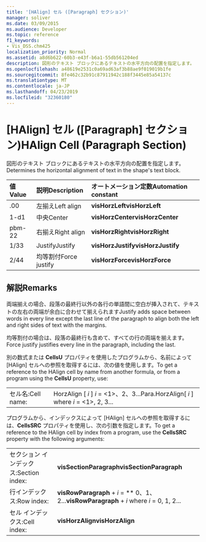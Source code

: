 ```yaml
---
title: '[HAlign] セル ([Paragraph] セクション)'
manager: soliver
ms.date: 03/09/2015
ms.audience: Developer
ms.topic: reference
f1_keywords:
- Vis_DSS.chm425
localization_priority: Normal
ms.assetid: a8d6b622-60b3-e43f-b6a1-55db561204ed
description: 図形のテキスト ブロックにあるテキストの水平方向の配置を指定します。
ms.openlocfilehash: a48619e2531c0a69ad63af3b88ae9f019019b1fe
ms.sourcegitcommit: 8fe462c32b91c87911942c188f3445e85a54137c
ms.translationtype: MT
ms.contentlocale: ja-JP
ms.lasthandoff: 04/23/2019
ms.locfileid: "32360180"
---
```

# <a name="halign-cell-paragraph-section"></a><span data-ttu-id="b48ab-103">[HAlign] セル ([Paragraph] セクション)</span><span class="sxs-lookup"><span data-stu-id="b48ab-103">HAlign Cell (Paragraph Section)</span></span>

<span data-ttu-id="b48ab-104">図形のテキスト ブロックにあるテキストの水平方向の配置を指定します。</span><span class="sxs-lookup"><span data-stu-id="b48ab-104">Determines the horizontal alignment of text in the shape's text block.</span></span>
  
|<span data-ttu-id="b48ab-105">**値**</span><span class="sxs-lookup"><span data-stu-id="b48ab-105">**Value**</span></span>|<span data-ttu-id="b48ab-106">**説明**</span><span class="sxs-lookup"><span data-stu-id="b48ab-106">**Description**</span></span>|<span data-ttu-id="b48ab-107">**オートメーション定数**</span><span class="sxs-lookup"><span data-stu-id="b48ab-107">**Automation constant**</span></span>|
|:-----|:-----|:-----|
| <span data-ttu-id="b48ab-108">.0</span><span class="sxs-lookup"><span data-stu-id="b48ab-108">0</span></span>  <br/> | <span data-ttu-id="b48ab-109">左揃え</span><span class="sxs-lookup"><span data-stu-id="b48ab-109">Left align</span></span>  <br/> |<span data-ttu-id="b48ab-110">**visHorzLeft**</span><span class="sxs-lookup"><span data-stu-id="b48ab-110">**visHorzLeft**</span></span> <br/> |
| <span data-ttu-id="b48ab-111">1-d</span><span class="sxs-lookup"><span data-stu-id="b48ab-111">1</span></span>  <br/> | <span data-ttu-id="b48ab-112">中央</span><span class="sxs-lookup"><span data-stu-id="b48ab-112">Center</span></span>  <br/> |<span data-ttu-id="b48ab-113">**visHorzCenter**</span><span class="sxs-lookup"><span data-stu-id="b48ab-113">**visHorzCenter**</span></span> <br/> |
| <span data-ttu-id="b48ab-114">pbm-2</span><span class="sxs-lookup"><span data-stu-id="b48ab-114">2</span></span>  <br/> | <span data-ttu-id="b48ab-115">右揃え</span><span class="sxs-lookup"><span data-stu-id="b48ab-115">Right align</span></span>  <br/> |<span data-ttu-id="b48ab-116">**visHorzRight**</span><span class="sxs-lookup"><span data-stu-id="b48ab-116">**visHorzRight**</span></span> <br/> |
| <span data-ttu-id="b48ab-117">1/3</span><span class="sxs-lookup"><span data-stu-id="b48ab-117">3</span></span>  <br/> | <span data-ttu-id="b48ab-118">Justify</span><span class="sxs-lookup"><span data-stu-id="b48ab-118">Justify</span></span>  <br/> |<span data-ttu-id="b48ab-119">**visHorzJustify**</span><span class="sxs-lookup"><span data-stu-id="b48ab-119">**visHorzJustify**</span></span> <br/> |
| <span data-ttu-id="b48ab-120">2/4</span><span class="sxs-lookup"><span data-stu-id="b48ab-120">4</span></span>  <br/> | <span data-ttu-id="b48ab-121">均等割付</span><span class="sxs-lookup"><span data-stu-id="b48ab-121">Force justify</span></span>  <br/> |<span data-ttu-id="b48ab-122">**visHorzForce**</span><span class="sxs-lookup"><span data-stu-id="b48ab-122">**visHorzForce**</span></span> <br/> |
   
## <a name="remarks"></a><span data-ttu-id="b48ab-123">解説</span><span class="sxs-lookup"><span data-stu-id="b48ab-123">Remarks</span></span>

<span data-ttu-id="b48ab-124">両端揃えの場合、段落の最終行以外の各行の単語間に空白が挿入されて、テキストの左右の両端が余白に合わせて揃えられます</span><span class="sxs-lookup"><span data-stu-id="b48ab-124">Justify adds space between words in every line except the last line of the paragraph to align both the left and right sides of text with the margins.</span></span>
  
<span data-ttu-id="b48ab-125">均等割付の場合は、段落の最終行も含めて、すべての行の両端を揃えます。</span><span class="sxs-lookup"><span data-stu-id="b48ab-125">Force justify justifies every line in the paragraph, including the last.</span></span>
  
<span data-ttu-id="b48ab-126">別の数式または **CellsU** プロパティを使用したプログラムから、名前によって [HAlign] セルへの参照を取得するには、次の値を使用します。</span><span class="sxs-lookup"><span data-stu-id="b48ab-126">To get a reference to the HAlign cell by name from another formula, or from a program using the **CellsU** property, use:</span></span> 
  
|||
|:-----|:-----|
| <span data-ttu-id="b48ab-127">セル名:</span><span class="sxs-lookup"><span data-stu-id="b48ab-127">Cell name:</span></span>  <br/> | <span data-ttu-id="b48ab-128">HorzAlign [ *i* ] *i* = <1>、2、3...</span><span class="sxs-lookup"><span data-stu-id="b48ab-128">Para.HorzAlign[  *i*  ]            where  *i*  = <1>, 2, 3...</span></span>  <br/> |
   
<span data-ttu-id="b48ab-129">プログラムから、インデックスによって [HAlign] セルへの参照を取得するには、**CellsSRC** プロパティを使用し、次の引数を指定します。</span><span class="sxs-lookup"><span data-stu-id="b48ab-129">To get a reference to the HAlign cell by index from a program, use the **CellsSRC** property with the following arguments:</span></span> 
  
|||
|:-----|:-----|
| <span data-ttu-id="b48ab-130">セクション インデックス:</span><span class="sxs-lookup"><span data-stu-id="b48ab-130">Section index:</span></span>  <br/> |<span data-ttu-id="b48ab-131">**visSectionParagraph**</span><span class="sxs-lookup"><span data-stu-id="b48ab-131">**visSectionParagraph**</span></span> <br/> |
| <span data-ttu-id="b48ab-132">行インデックス:</span><span class="sxs-lookup"><span data-stu-id="b48ab-132">Row index:</span></span>  <br/> |<span data-ttu-id="b48ab-133">**visRowParagraph** +  *i* = \*\* 0、1、2...</span><span class="sxs-lookup"><span data-stu-id="b48ab-133">**visRowParagraph** +  *i*            where  *i*  = 0, 1, 2...</span></span>  <br/> |
| <span data-ttu-id="b48ab-134">セル インデックス:</span><span class="sxs-lookup"><span data-stu-id="b48ab-134">Cell index:</span></span>  <br/> |<span data-ttu-id="b48ab-135">**visHorzAlign**</span><span class="sxs-lookup"><span data-stu-id="b48ab-135">**visHorzAlign**</span></span> <br/> |
   

